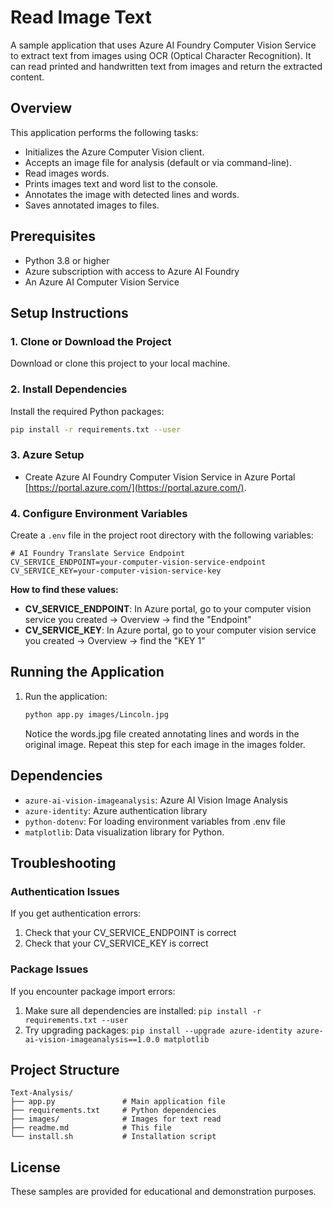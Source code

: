 # Read Image Text

A sample application that uses Azure AI Foundry Computer Vision Service to extract text from images using OCR (Optical Character Recognition). It can read printed and handwritten text from images and return the extracted content.


## Overview

This application performs the following tasks:
- Initializes the Azure Computer Vision client.
- Accepts an image file for analysis (default or via command-line).
- Read images words.
- Prints images text and word list to the console.
- Annotates the image with detected lines and words.
- Saves annotated images to files.


## Prerequisites

- Python 3.8 or higher
- Azure subscription with access to Azure AI Foundry
- An Azure AI Computer Vision Service

## Setup Instructions

### 1. Clone or Download the Project

Download or clone this project to your local machine.

### 2. Install Dependencies

Install the required Python packages:

```bash
pip install -r requirements.txt --user
```

### 3. Azure Setup 
- Create Azure AI Foundry Computer Vision Service in Azure Portal [https://portal.azure.com/](https://portal.azure.com/). 


### 4. Configure Environment Variables

Create a `.env` file in the project root directory with the following variables:

```env
# AI Foundry Translate Service Endpoint
CV_SERVICE_ENDPOINT=your-computer-vision-service-endpoint
CV_SERVICE_KEY=your-computer-vision-service-key
```

**How to find these values:**

- **CV_SERVICE_ENDPOINT**: In Azure portal, go to your computer vision service you created → Overview → find the "Endpoint"
- **CV_SERVICE_KEY**: In Azure portal, go to your computer vision service you created → Overview → find the "KEY 1"

## Running the Application

1. Run the application:
   ```bash
   python app.py images/Lincoln.jpg
   ```
   
   Notice the words.jpg file created annotating lines and words in the original image. 
   Repeat this step for each image in the images folder. 


## Dependencies

- `azure-ai-vision-imageanalysis`: Azure AI Vision Image Analysis
- `azure-identity`: Azure authentication library
- `python-dotenv`: For loading environment variables from .env file
- `matplotlib`: Data visualization library for Python.

## Troubleshooting

### Authentication Issues

If you get authentication errors:
1. Check that your CV_SERVICE_ENDPOINT is correct
3. Check that your CV_SERVICE_KEY is correct


### Package Issues

If you encounter package import errors:
1. Make sure all dependencies are installed: `pip install -r requirements.txt --user`
2. Try upgrading packages: `pip install --upgrade azure-identity azure-ai-vision-imageanalysis==1.0.0 matplotlib`

## Project Structure

```
Text-Analysis/
├── app.py               # Main application file
├── requirements.txt     # Python dependencies
├── images/              # Images for text read
├── readme.md            # This file
└── install.sh           # Installation script
```


## License

These samples are provided for educational and demonstration purposes.